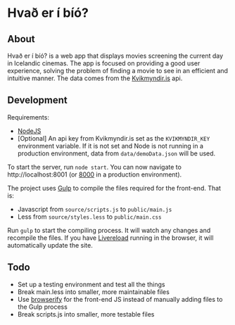# Hvað er í bíó?


## About

Hvað er í bíó? is a web app that displays movies screening the current day in Icelandic cinemas. The app is focused on providing a good user experience, solving the problem of finding a movie to see in an efficient and intuitive manner. The data comes from the [Kvikmyndir.is](http://kvikmyndir.is) api.


## Development

Requirements:
- [NodeJS](http://nodejs.org)
- [Optional] An api key from Kvikmyndir.is set as the `KVIKMYNDIR_KEY` environment variable. If it is not set and Node is not running in a production environment, data from `data/demoData.json` will be used.

To start the server, run `node start`. You can now navigate to http://localhost:8001 (or [8000](http://localhost:8000) in a production environment).

The project uses [Gulp](http://gulpjs.com) to compile the files required for the front-end. That is:
- Javascript from `source/scripts.js` to `public/main.js`
- Less from `source/styles.less` to `public/main.css`

Run `gulp` to start the compiling process. It will watch any changes and recompile the files. If you have [Livereload](http://feedback.livereload.com/knowledgebase/articles/86242-how-do-i-install-and-use-the-browser-extensions-) running in the browser, it will automatically update the site.


## Todo

- Set up a testing environment and test all the things
- Break main.less into smaller, more maintainable files
- Use [browserify](http://browserify.org) for the front-end JS instead of manually adding files to the Gulp process
- Break scripts.js into smaller, more testable files
